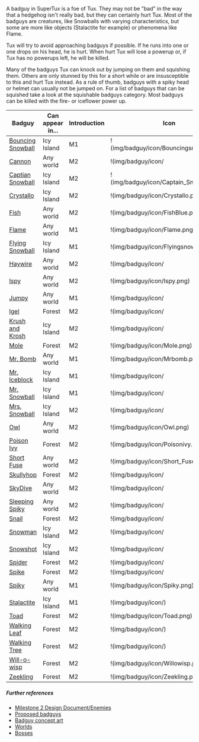 A badguy in SuperTux is a foe of Tux. They may not be "bad" in the way that a hedgehog isn't really bad, but they can certainly hurt Tux. Most of the badguys are creatures, like Snowballs with varying characteristics, but some are more like objects (Stalactite for example) or phenomena like Flame.

Tux will try to avoid approaching badguys if possible. If he runs into one or one drops on his head, he is hurt. When hurt Tux will lose a powerup or, if Tux has no powerups left, he will be killed.

Many of the badguys Tux can knock out by jumping on them and squishing them. Others are only stunned by this for a short while or are insusceptible to this and hurt Tux instead. As a rule of thumb, badguys with a spiky head or helmet can usually not be jumped on. For a list of badguys that can be squished take a look at the squishable badguys category. Most badguys can be killed with the fire- or iceflower power up.

| Badguy | Can appear in... | Introduction | Icon |
| ------ | ---------------- | ------------ | ----- |
| [Bouncing Snowball](http://supertux.lethargik.org/wiki/Bouncing_Snowball) | Icy Island | M1 | !(img/badguy/icon/Bouncingsnowball.png) |
| [Cannon](http://supertux.lethargik.org/wiki/Cannon) | Any world | M2 |!(img/badguy/icon/ |
| [Captian Snowball](http://supertux.lethargik.org/wiki/Captain_Snowball) | Icy Island | M2 |!(img/badguy/icon/Captain_Snowball.png) |
| [Crystallo](http://supertux.lethargik.org/wiki/Crystallo) | Icy Island | M2 |!(img/badguy/icon/Crystallo.png) |
| [Fish](http://supertux.lethargik.org/wiki/Fish) | Any world | M2 |!(img/badguy/icon/FishBlue.png) |
| [Flame](http://supertux.lethargik.org/wiki/Flame) | Any world | M1 |!(img/badguy/icon/Flame.png) |
| [Flying Snowball](http://supertux.lethargik.org/wiki/Flying_Snowball) | Icy Island | M1 |!(img/badguy/icon/Flyingsnowball.png) |
| [Haywire](http://supertux.lethargik.org/wiki/Haywire) | Any world | M2 |!(img/badguy/icon/ |
| [Ispy](http://supertux.lethargik.org/wiki/Ispy) | Any world | M2 |!(img/badguy/icon/Ispy.png) |
| [Jumpy](http://supertux.lethargik.org/wiki/Jumpy) | Any world | M1 |!(img/badguy/icon/ |
| [Igel](http://supertux.lethargik.org/wiki/Igel) | Forest | M2 |!(img/badguy/icon/ |
| [Krush and Krosh](http://supertux.lethargik.org/wiki/Krush_and_Krosh) | Icy Island | M2 |!(img/badguy/icon/ |
| [Mole](http://supertux.lethargik.org/wiki/Mole) | Forest | M2 |!(img/badguy/icon/Mole.png) |
| [Mr. Bomb](http://supertux.lethargik.org/wiki/Mr._Bomb) | Any world | M1 |!(img/badguy/icon/Mrbomb.png) |
| [Mr. Iceblock](http://supertux.lethargik.org/wiki/Mr._IceBlock) | Icy Island | M1 |!(img/badguy/icon/ |
| [Mr. Snowball](http://supertux.lethargik.org/wiki/Snowball) | Icy Island | M1 |!(img/badguy/icon/ |
| [Mrs. Snowball](http://supertux.lethargik.org/wiki/Mrs._Snowball) | Icy Island | M2 |!(img/badguy/icon/ |
| [Owl](http://supertux.lethargik.org/wiki/Owl) | Any world | M2 |!(img/badguy/icon/Owl.png) |
| [Poison Ivy](http://supertux.lethargik.org/wiki/Poison_Ivy) | Forest | M2 |!(img/badguy/icon/Poisonivy.png)
| [Short Fuse](http://supertux.lethargik.org/wiki/Short_Fuse) | Any world | M2 |!(img/badguy/icon/Short_Fuse.png) |
| [Skullyhop](http://supertux.lethargik.org/wiki/Skullyhop) | Forest | M2 |!(img/badguy/icon/ |
| [SkyDive](http://supertux.lethargik.org/wiki/SkyDive) | Any world | M2 |!(img/badguy/icon/ |
| [Sleeping Spiky](http://supertux.lethargik.org/wiki/Sleeping_Spiky) | Any world | M2 |!(img/badguy/icon/ |
| [Snail](http://supertux.lethargik.org/wiki/Snail) | Forest | M2 |!(img/badguy/icon/ |
| [Snowman](http://supertux.lethargik.org/wiki/Snowman) | Icy Island | M2 |!(img/badguy/icon/ |
| [Snowshot](http://supertux.lethargik.org/wiki/Snowshot) | Icy Island | M2 |!(img/badguy/icon/ |
| [Spider](http://supertux.lethargik.org/wiki/Spider) | Forest | M2 |!(img/badguy/icon/ |
| [Spike](http://supertux.lethargik.org/wiki/Spike) | Forest | M2 |!(img/badguy/icon/ |
| [Spiky](http://supertux.lethargik.org/wiki/Spiky) | Any world | M1 |!(img/badguy/icon/Spiky.png) |
| [Stalactite](http://supertux.lethargik.org/wiki/Stalactite) | Icy Island | M1 |!(img/badguy/icon/) |
| [Toad](http://supertux.lethargik.org/wiki/Toad) | Forest | M2 |!(img/badguy/icon/Toad.png)  |
| [Walking Leaf](http://supertux.lethargik.org/wiki/Walking_leaf) | Forest | M2 |!(img/badguy/icon/)  |
| [Walking Tree](http://supertux.lethargik.org/wiki/Walking_tree) | Forest | M2 |!(img/badguy/icon/)  |
| [Will-o-wisp](http://supertux.lethargik.org/wiki/Will-o-wisp) | Forest | M2 |!(img/badguy/icon/Willowisp.png)  |
| [Zeekling](http://supertux.lethargik.org/wiki/Zeekling) | Forest | M2 |!(img/badguy/icon/Zeekling.png)  |

##### Further references

* [Milestone 2 Design Document/Enemies](http://supertux.lethargik.org/wiki/Milestone_2_Design_Document/Enemies)
* [Proposed badguys](http://supertux.lethargik.org/wiki/Proposed_Badguys)
* [Badguy concept art](http://supertux.lethargik.org/wiki/Badguys_concept_art)
* [Worlds](https://github.com/SuperTux/supertux/wiki/Worlds)
* [Bosses](http://supertux.lethargik.org/wiki/Bosses)
